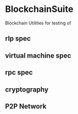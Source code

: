 # BlockchainSuite

Blockchain Utilities for testing of

## rlp spec

## virtual machine spec

## rpc spec

## cryptography

## P2P Network
